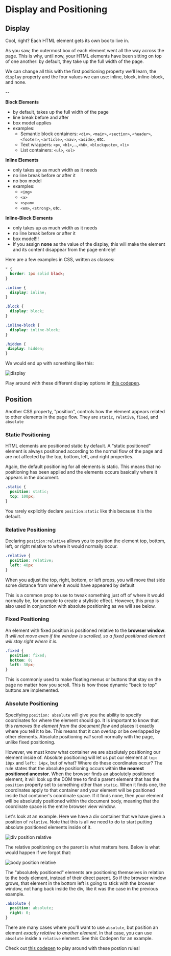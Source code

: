 # Display and Positioning

## Display

Cool, right? Each HTML element gets its own box to live in.

As you saw, the outermost box of each element went all the way across the page. This is why, until now, your HTML elements have been sitting on top of one another: by default, they take up the full width of the page.

We can change all this with the first positioning property we'll learn, the `display` property and the four values we can use: inline, block, inline-block, and none.

--

**Block Elements**

* by default, takes up the full width of the page
* line break before and after
* box model applies
* examples:
  * Semantic block containers: `<div>`, `<main>`, `<section>`, `<header>`, `<footer>`, `<article>`, `<nav>`, `<aside>`, etc.
  * Text wrappers: `<p>`, `<h1>`,...,`<h6>`, `<blockquote>`, `<li>`
  * List containers: `<ul>`, `<ol>`

**Inline Elements**

* only takes up as much width as it needs
* no line break before or after it
* no box model
* examples:
  * `<img>`
  * `<a>`
  * `<span>`
  * `<em>`, `<strong>`, etc.

**Inline-Block Elements**

* only takes up as much width as it needs
* no line break before or after it
* box model!!!
* If you assign **none** as the value of the display, this will make the element and its content disappear from the page entirely!

Here are a few examples in CSS, written as classes:

```css
* {
  border: 1px solid black;
}

.inline {
  display: inline;
}

.block {
  display: block;
}

.inline-block {
  display: inline-block;
}

.hidden {
 display: hidden;
}
```

We would end up with something like this:

![display](https://res.cloudinary.com/daa0gvpyr/image/upload/v1543278655/Screen_Shot_2018-11-26_at_4.29.23_PM_ietkzm.png)

Play around with these different display options in [this codepen](https://codepen.io/taylordarneille/pen/KrBZoZ).

## Position

Another CSS property, "position", controls how the element appears related to other elements in the page flow. They are `static`, `relative`, `fixed`, and `absolute`

### Static Positioning

HTML elements are positioned static by default. A "static positioned" element is always positioned according to the normal flow of the page and are not affected by the top, bottom, left, and right properties.

Again, the default positioning for all elements is static. This means that no positioning has been applied and the elements occurs basically where it appears in the document.

```css
.static {
  position: static;
  top: 100px;
}
```

You rarely explicitly declare `position:static` like this because it is the default.

### Relative Positioning

Declaring `position:relative` allows you to position the element top, bottom, left, or right relative to where it would normally occur.

```css
.relative {
  position: relative;
  left: 40px
}
```

When you adjust the top, right, bottom, or left props, you will move that side some distance from where it would have appeared by default

This is a common prop to use to tweak something just off of where it would normally be, for example to create a stylistic effect. However, this prop is also used in conjunction with absolute positioning as we will see below.

### Fixed Positioning

An element with fixed position is positioned relative to the **browser window**. _It will not move even if the window is scrolled, so a fixed positioned element will stay right where it is._

```css
.fixed {
  position: fixed;
  bottom: 0;
  left: 30px;
}
```

This is commonly used to make floating menus or buttons that stay on the page no matter how you scroll. This is how those dynamic "back to top" buttons are implemented.

### Absolute Positioning

Specifying `position: absolute` will give you the ability to specify coordinates for where the element should go. It is important to know that this _removes the element from the document flow_ and places it exactly where you tell it to be. This means that it can overlap or be overlapped by other elements. Absolute positioning _will_ scroll normally with the page, unlike fixed positioning.

However, we must know what container we are absolutely positioning our element inside of. Absolute positioning will let us put our element at `top: 10px` and `left: 14px`, but of what? Where do these coordinates occur? The rule states that the absolute positioning occurs within **the nearest positioned ancestor**. When the browser finds an absolutely positioned element, it will look up the DOM tree to find a parent element that has the `position` property set to something other than `static`. When it finds one, the coordinates apply to that container and your element will be positioned inside that container's coordinate space. If it finds none, then your element will be absolutely positioned within the document body, meaning that the coordinate space is the entire browser view window.

Let's look at an example. Here we have a div container that we have given a position of `relative`. Note that this is all we need to do to start putting absolute positioned elements inside of it.

![div position relative](https://i.imgur.com/LRd7lBy.png)

The relative positioning on the parent is what matters here. Below is what would happen if we forgot that:

![body position relative](https://i.imgur.com/0vGcPFL.png)

The "absolutely positioned" elements are positioning themselves in relation to the body element, instead of their direct parent. So if the browser window grows, that element in the bottom left is going to stick with the browser window, not hang back inside the div, like it was the case in the previous example.

```css
.absolute {
  position: absolute;
  right: 0;
}
```

There are many cases where you'll want to use `absolute`, but position an element _exactly relative to another element_. In that case, you can use `absolute` inside a `relative` element. See this Codepen for an example.

Check out [this codepen](https://codepen.io/taylordarneille/pen/JeBpoo) to play around with these postion rules!

